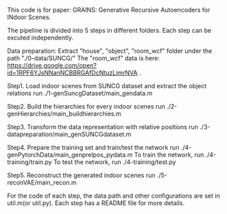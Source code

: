 This code is for paper: GRAINS: Generative Recursive Autoencoders for INdoor Scenes.

The pipeline is divided into 5 steps in different folders. Each step can be excuted independently.

Data preparation:
Extract "house", "object", "room_wcf" folder under the path "./0-data/SUNCG/"
The "room_wcf" data is here: https://drive.google.com/open?id=1RPF6YJsNNanNCBBRGAfDcNtuzLimrNVA .

Step1. Load indoor scenes from SUNCG dataset and extract the object relations
	run ./1-genSuncgDataset/main_gendata.m

Step2. Build the hierarchies for every indoor scenes
	run ./2-genHierarchies/main_buildhierarchies.m

Step3. Transform the data representation with relative positions
	run ./3-datapreparation/main_genSUNCGdataset.m

Step4. Prepare the training set and train/test the network
	run ./4-genPytorchData/main_genprelpos_pydata.m
	To train the network, run ./4-training/train.py
	To test the network, run ./4-training/test.py

Step5. Reconstruct the generated indoor scenes
	run ./5-reconVAE/main_recon.m

For the code of each step, the data path and other configurations are set in util.m(or util.py).
Each step has a README file for more details.